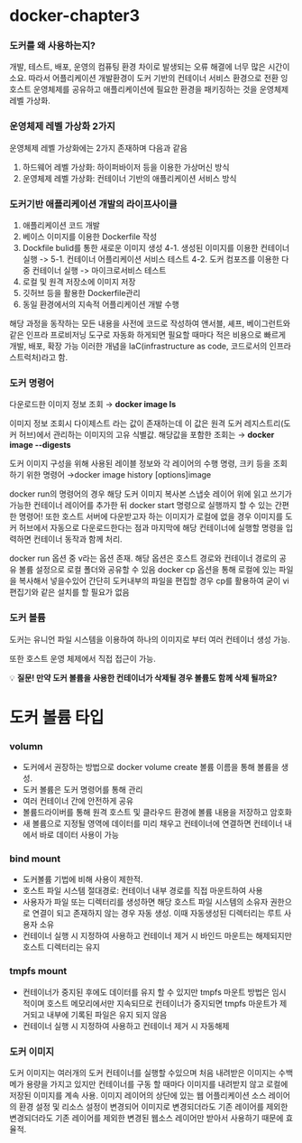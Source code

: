 # docker-chapter3

### 도커를 왜 사용하는지?

개발, 테스트, 배포, 운영의 컴퓨팅 환경 차이로 발생되는 오류 해결에 너무 많은 시간이 소요.
따라서 어플리케이션 개발환경이 도커 기반의 컨테이너 서비스 환경으로 전환
잉 호스트 운영체제를 공유하고 애플리케이션에 필요한 환경을 패키징하는 것을 운영체제 레벨 가상화.

### 운영체제 레벨 가상화 2가지

운영체제 레벨 가상화에는 2가지 존재하며 다음과 같음

1. 하드웨어 레벨 가상화: 하이퍼바이저 등을 이용한 가상머신 방식
2. 운영체제 레벨 가상화: 컨테이너 기반의 애플리케이션 서비스 방식

### 도커기반 애플리케이션 개발의 라이프사이클

1. 애플리케이션 코드 개발
2. 베이스 이미지를 이용한 Dockerfile 작성
3. Dockfile bulid를 통한 새로운 이미지 생성
   4-1. 생성된 이미지를 이용한 컨테이너 실행 -> 5-1. 컨테이너 어플리케이션 서비스 테스트
   4-2. 도커 컴포즈를 이용한 다중 컨테이너 실행 -> 마이크로서비스 테스트
4. 로컬 및 원격 저장소에 이미지 저장
5. 깃허브 등을 활용한 Dockerfile관리
6. 동일 환경에서의 지속적 어플리케이션 개발 수행

해당 과정을 동작하는 모든 내용을 사전에 코드로 작성하여 앤서블, 셰프, 베이그런트와 같은 인프라 프로비저닝 도구로 자동화 하게되면 필요할 때마다 적은 비용으로 빠르게 개발, 배포, 확장 가능
이러한 개념을 IaC(infrastructure as code, 코드로서의 인프라스트럭처)라고 함.

### 도커 명령어

다운로드한 이미지 정보 조회 → **docker image ls**

이미지 정보 조회시 다이제스트 라는 값이 존재하는데 이 값은 원격 도커 레지스트리(도커 허브)에서 관리하는 이미지의 고유 식별값. 해당값을 포함한 조회는 → **docker image --digests**

도커 이미지 구성을 위해 사용된 레이블 정보와 각 레이어의 수행 명령, 크키 등을 조회하기 위한 명령어 →docker image history [options]image

docker run의 명령어의 경우 해당 도커 이미지 복사본 스냅숏 레이어 위에 읽고 쓰기가 가능한 컨테이너 레이어를 추가한 뒤 docker start 명령으로 실행까지 할 수 있는 간편한 명령어!
또한 호스트 서버에 다운받고자 하는 이미지가 로컬에 없을 경우 이미지를 도커 허브에서 자동으로 다운로드한다는 점과 마지막에 해당 컨테이너에 실행할 명령을 입력하면 컨테이너 동작과 함께 처리.

docker run 옵션 중 v라는 옵션 존재. 해당 옵션은 호스트 경로와 컨테이너 경로의 공유 볼륨 설정으로 로컬 폴더와 공유할 수 있음
docker cp 옵션을 통해 로컬에 있는 파일을 복사해서 넣을수있어 간단히 도커내부의 파일을 편집할 경우 cp를 활용하여 굳이 vi 편집기와 같은 설치를 할 필요가 없음


### 도커 볼륨

도커는 유니언 파일 시스템을 이용하여 하나의 이미지로 부터 여러 컨테이너 생성 가능. 

또한 호스트 운영 체제에서 직접 접근이 가능.

💡 **질문! 만약 도커 볼륨을 사용한 컨테이너가 삭제될 경우 볼륨도 함께 삭제 될까요?**

# 도커 볼륨 타입

### **volumn**

- 도커에서 권장하는 방법으로 docker volume create 볼륨 이름을 통해 볼륨을 생성.
- 도커 볼륨은 도커 명령어를 통해 관리
- 여러 컨테이너 간에 안전하게 공유
- 볼륨드라이버를 통해 원격 호스트 및 클라우드 환경에 볼륨 내용을 저장하고 암호화
- 새 볼륨으로 지정될 영역에 데이터를 미리 채우고 컨테이너에 연결하면 컨테이너 내에서 바로 데이터 사용이 가능

### bind mount

- 도커볼륨 기법에 비해 사용이 제한적.
- 호스트 파일 시스템 절대경로: 컨테이너 내부 경로를 직접 마운트하여 사용
- 사용자가 파일 또는 디렉터리를 생성하면 해당 호스트 파일 시스템의 소유자 권한으로 연결이 되고 존재하지 않는 경우 자동 생성. 이때 자동생성된 디렉터리는 루트 사용자 소유
- 컨테이너 실행 시 지정하여 사용하고 컨테이너 제거 시 바인드 마운트는 해제되지만 호스트 디렉터리는 유지

### tmpfs mount

- 컨테이너가 중지된 후에도 데이터를 유지 할 수 있지만 tmpfs 마운트 방법은 임시적이며 호스트 메모리에서만 지속되므로 컨테이너가 중지되면 tmpfs 마운트가 제거되고 내부에 기록된 파일은 유지 되지 않음
- 컨테이너 실행 시 지정하여 사용하고 컨테이너 제거 시 자동해제

### 도커 이미지

도커 이미지는 여러개의 도커 컨테이너를 실행할 수있으며 처음 내려받은 이미지는 수백 메가 용량을 가지고 있지만 컨테이너를 구동 할 때마다 이미지를 내려받지 않고 로컬에 저장된 이미지를 계속 사용.
이미지 레이어의 상단에 있는 웹 어플리케이션 소스 레이어의 환경 설정 및 리소스 설정이 변경되어 이미지로 변경되더라도 기존 레이어를 제외한 변경되더라도 기존 레이어를 제외한 변경된 웹소스 레이어만 받아서 사용하기 때문에 효율적.

